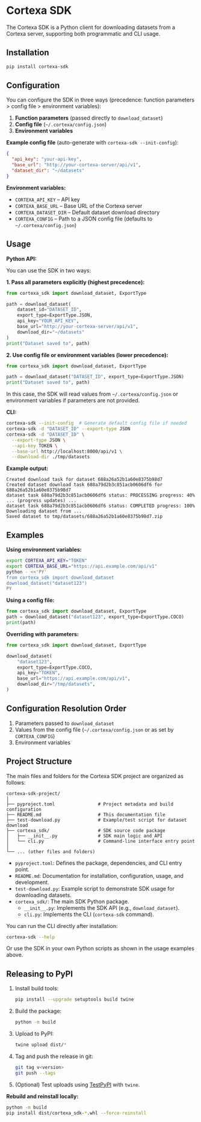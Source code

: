 
<!--
Copyright (c) 2025 Vortek Inc. and Tuanliu (Hainan Special Economic Zone) Technology Co., Ltd.
All rights reserved.
本软件版权归 Vortek Inc.（除中国大陆地区）与 湍流（海南经济特区）科技有限责任公司（中国大陆地区）所有。
请根据许可协议使用本软件。
-->

# Cortexa SDK

The Cortexa SDK is a Python client for downloading datasets from a Cortexa server, supporting both programmatic and CLI usage.

## Installation

```bash
pip install cortexa-sdk
```

## Configuration

You can configure the SDK in three ways (precedence: function parameters > config file > environment variables):

1. **Function parameters** (passed directly to `download_dataset`)
2. **Config file** (`~/.cortexa/config.json`)
3. **Environment variables**

**Example config file** (auto-generate with `cortexa-sdk --init-config`):

```json
{
  "api_key": "your-api-key",
  "base_url": "http://your-cortexa-server/api/v1",
  "dataset_dir": "~/datasets"
}
```

**Environment variables:**
- `CORTEXA_API_KEY` – API key
- `CORTEXA_BASE_URL` – Base URL of the Cortexa server
- `CORTEXA_DATASET_DIR` – Default dataset download directory
- `CORTEXA_CONFIG` – Path to a JSON config file (defaults to `~/.cortexa/config.json`)

## Usage

**Python API:**

You can use the SDK in two ways:

**1. Pass all parameters explicitly (highest precedence):**
```python
from cortexa_sdk import download_dataset, ExportType

path = download_dataset(
    dataset_id="DATASET_ID",
    export_type=ExportType.JSON,
    api_key="YOUR_API_KEY",
    base_url="http://your-cortexa-server/api/v1",
    download_dir="~/datasets"
)
print("Dataset saved to", path)
```

**2. Use config file or environment variables (lower precedence):**
```python
from cortexa_sdk import download_dataset, ExportType

path = download_dataset("DATASET_ID", export_type=ExportType.JSON)
print("Dataset saved to", path)
```
In this case, the SDK will read values from `~/.cortexa/config.json` or environment variables if parameters are not provided.

**CLI:**

```bash
cortexa-sdk --init-config  # Generate default config file if needed
cortexa-sdk -d "DATASET_ID" --export-type JSON
cortexa-sdk -d "DATASET_ID" \
  --export-type JSON \
  --api-key TOKEN \
  --base-url http://localhost:8000/api/v1 \
  --download-dir ./tmp/datasets
```

**Example output:**

```
Created download task for dataset 688a26a52b1a60e8375b98d7
Created dataset download task 688a79d2b3c851acb0606df6 for 688a26a52b1a60e8375b98d7
dataset task 688a79d2b3c851acb0606df6 status: PROCESSING progress: 40%
... (progress updates) ...
dataset task 688a79d2b3c851acb0606df6 status: COMPLETED progress: 100%
Downloading dataset from ...
Saved dataset to tmp/datasets/688a26a52b1a60e8375b98d7.zip
```

## Examples

**Using environment variables:**

```bash
export CORTEXA_API_KEY="TOKEN"
export CORTEXA_BASE_URL="https://api.example.com/api/v1"
python - <<'PY'
from cortexa_sdk import download_dataset
download_dataset("dataset123")
PY
```

**Using a config file:**

```python
from cortexa_sdk import download_dataset, ExportType
path = download_dataset("dataset123", export_type=ExportType.COCO)
print(path)
```

**Overriding with parameters:**

```python
from cortexa_sdk import download_dataset, ExportType

download_dataset(
    "dataset123",
    export_type=ExportType.COCO,
    api_key="TOKEN",
    base_url="https://api.example.com/api/v1",
    download_dir="/tmp/datasets",
)
```

## Configuration Resolution Order

1. Parameters passed to `download_dataset`
2. Values from the config file (`~/.cortexa/config.json` or as set by `CORTEXA_CONFIG`)
3. Environment variables


## Project Structure

The main files and folders for the Cortexa SDK project are organized as follows:

```
cortexa-sdk-project/
│
├── pyproject.toml                # Project metadata and build configuration
├── README.md                     # This documentation file
├── test-download.py              # Example/test script for dataset download
├── cortexa_sdk/                  # SDK source code package
│   ├── __init__.py               # SDK main logic and API
│   └── cli.py                    # Command-line interface entry point
│
└── ... (other files and folders)
```

- `pyproject.toml`: Defines the package, dependencies, and CLI entry point.
- `README.md`: Documentation for installation, configuration, usage, and development.
- `test-download.py`: Example script to demonstrate SDK usage for downloading datasets.
- `cortexa_sdk/`: The main SDK Python package.
  - `__init__.py`: Implements the SDK API (e.g., `download_dataset`).
  - `cli.py`: Implements the CLI (`cortexa-sdk` command).

You can run the CLI directly after installation:

```bash
cortexa-sdk --help
```

Or use the SDK in your own Python scripts as shown in the usage examples above.

## Releasing to PyPI

1. Install build tools:
   ```bash
   pip install --upgrade setuptools build twine
   ```
2. Build the package:
   ```bash
   python -m build
   ```
3. Upload to PyPI:
   ```bash
   twine upload dist/*
   ```
4. Tag and push the release in git:
   ```bash
   git tag v<version>
   git push --tags
   ```
5. (Optional) Test uploads using [TestPyPI](https://test.pypi.org/) with `twine`.

**Rebuild and reinstall locally:**
```bash
python -m build
pip install dist/cortexa_sdk-*.whl --force-reinstall
```